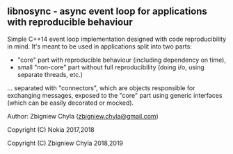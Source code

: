 
## libnosync - async event loop for applications with reproducible behaviour

Simple C++14 event loop implementation designed with code reproducibility in
mind. It's meant to be used in applications split into two parts:

 - "core" part with reproducible behaviour (including dependency on time),
 - small "non-core" part without full reproducibility (doing i/o, using
separate threads, etc.)

... separated with "connectors", which are objects responsible for exchanging
messages, exposed to the "core" part using generic interfaces (which can be
easily decorated or mocked).


Author: Zbigniew Chyla (zbigniew.chyla@gmail.com)

Copyright (C) Nokia 2017,2018

Copyright (C) Zbigniew Chyla 2018,2019

